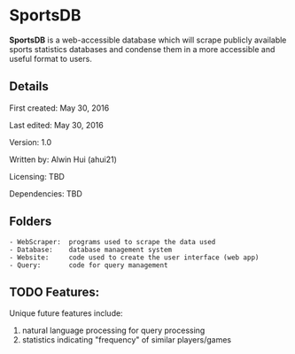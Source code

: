 # SportsDB

**SportsDB** is a web-accessible database which will scrape publicly 
available sports statistics databases and condense them in a more 
accessible and useful format to users.

## Details
First created:  May 30, 2016

Last edited:    May 30, 2016

Version:        1.0

Written by:     Alwin Hui (ahui21)

Licensing:      TBD

Dependencies:   TBD

## Folders
    - WebScraper:  programs used to scrape the data used
    - Database:    database management system
    - Website:     code used to create the user interface (web app)
    - Query:       code for query management

## TODO Features:
Unique future features include:
1)  natural language processing for query processing
2)  statistics indicating "frequency" of similar players/games

